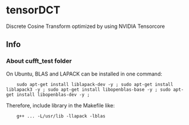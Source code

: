 # tensorDCT
Discrete Cosine Transform optimized by using NVIDIA Tensorcore

## Info
 
### About cufft_test folder

On Ubuntu, BLAS and LAPACK can be installed in one command:
	
		sudo apt-get install liblapack-dev -y ; sudo apt-get install liblapack3 -y ; sudo apt-get install libopenblas-base -y ; sudo apt-get install libopenblas-dev -y ;

Therefore, include library in the Makefile like:
	
		g++ ... -L/usr/lib -llapack -lblas
